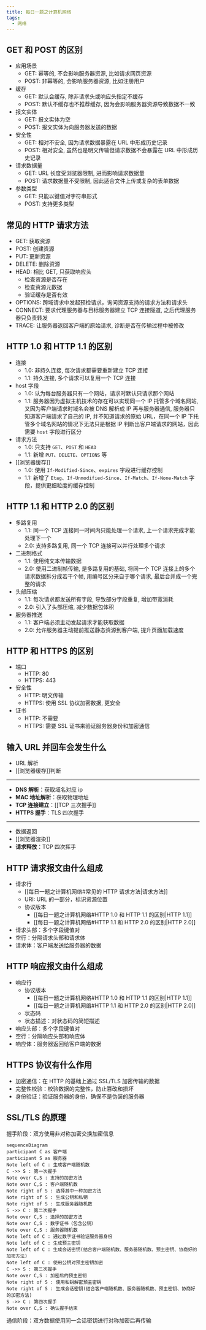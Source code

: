 ```yaml
---
title: 每日一题之计算机网络
tags:
  - 网络
---
```

## GET 和 POST 的区别

- 应用场景
	- GET: 幂等的, 不会影响服务器资源, 比如请求网页资源
	- POST: 非幂等的, 会影响服务器资源, 比如注册用户
- 缓存
	- GET: 默认会缓存, 除非请求头或响应头指定不缓存
	- POST: 默认不缓存也不推荐缓存, 因为会影响服务器资源导致数据不一致
- 报文实体
	- GET: 报文实体为空
	- POST: 报文实体为向服务器发送的数据
- 安全性
	- GET: 相对不安全, 因为请求数据暴露在 URL 中形成历史记录
	- POST: 相对安全, 虽然也是明文传输但请求数据不会暴露在 URL 中形成历史记录
- 请求数据量
	- GET: URL 长度受浏览器限制, 进而影响请求数据量
	- POST: 请求数据量不受限制, 因此适合文件上传或复杂的表单数据
- 参数类型
	- GET: 只能以键值对字符串形式
	- POST: 支持更多类型

## 常见的 HTTP 请求方法

- GET: 获取资源
- POST: 创建资源
- PUT: 更新资源
- DELETE: 删除资源
- HEAD: 相比 GET, 只获取响应头
	- 检查资源是否存在
	- 检查资源元数据
	- 验证缓存是否有效
- OPTIONS: 跨域请求中发起预检请求，询问资源支持的请求方法和请求头
- CONNECT: 要求代理服务器与目标服务器建立 TCP 连接隧道, 之后代理服务器只负责转发
- TRACE: 让服务器返回客户端的原始请求, 诊断是否在传输过程中被修改

## HTTP 1.0 和 HTTP 1.1 的区别

- 连接
	- 1.0: 非持久连接, 每次请求都需要重新建立 TCP 连接
	- 1.1: 持久连接, 多个请求可以复用一个 TCP 连接
- host 字段
	- 1.0: 认为每台服务器只有一个网站，请求时默认只请求那个网站
	- 1.1: 服务器因为虚拟主机技术的存在可以实现同一个 IP 托管多个域名网站, 又因为客户端请求时域名会被 DNS 解析成 IP 再与服务器通信, 服务器只知道客户端请求了自己的 IP, 并不知道请求的原始 URL，在同一个 IP 下托管多个域名网站的情况下无法只是根据 IP 判断出客户端请求的网站，因此需要 `host` 字段进行区分
- 请求方法
	- 1.0: 只支持 `GET`、`POST` 和 `HEAD`
	- 1.1: 新增 `PUT`、`DELETE`、`OPTIONS` 等
- [[浏览器缓存]]
	- 1.0: 使用 `If-Modified-Since`、`expires` 字段进行缓存控制
	- 1.1: 新增了 `Etag`、`If-Unmodified-Since`、`If-Match`、`If-None-Match` 字段，提供更细粒度的缓存控制

## HTTP 1.1 和 HTTP 2.0 的区别

- 多路复用
	- 1.1: 同一个 TCP 连接同一时间内只能处理一个请求, 上一个请求完成才能处理下一个
	- 2.0: 支持多路复用, 同一个 TCP 连接可以并行处理多个请求
- 二进制格式
	- 1.1: 使用纯文本传输数据
	- 2.0: 使用二进制帧传输, 是多路复用的基础, 将同一个 TCP 连接上的多个请求数据拆分成若干个帧, 用编号区分来自于哪个请求, 最后合并成一个完整的请求
- 头部压缩
	- 1.1: 每次请求都发送所有字段, 导致部分字段重复, 增加带宽消耗
	- 2.0: 引入了头部压缩, 减少数据包体积
- 服务器推送
	- 1.1: 客户端必须主动发起请求才能获取数据
	- 2.0: 允许服务器主动提前推送静态资源到客户端, 提升页面加载速度

## HTTP 和 HTTPS 的区别

- 端口
	- HTTP: 80
	- HTTPS: 443
- 安全性
	- HTTP: 明文传输
	- HTTPS: 使用 SSL 协议加密数据, 更安全
- 证书
	- HTTP: 不需要
	- HTTPS: 需要 SSL 证书来验证服务器身份和加密通信

## 输入 URL 并回车会发生什么

- URL 解析
- [[浏览器缓存]]判断
---
- **DNS 解析**：获取域名对应 ip
- **MAC 地址解析**：获取物理地址
- **TCP 连接建立**：[[TCP 三次握手]]
- **HTTPS 握手**：TLS 四次握手
---
- 数据返回
- [[浏览器渲染]]
- **请求释放**：TCP 四次挥手

## HTTP 请求报文由什么组成

- 请求行
	- [[每日一题之计算机网络#常见的 HTTP 请求方法|请求方法]]
	- URI: URL 的一部分，标识资源位置
	- 协议版本
		- [[每日一题之计算机网络#HTTP 1.0 和 HTTP 1.1 的区别|HTTP 1.1]]
		- [[每日一题之计算机网络#HTTP 1.1 和 HTTP 2.0 的区别|HTTP 2.0]]
- 请求头部：多个字段键值对
- 空行：分隔请求头部和请求体
- 请求体：客户端发送给服务器的数据

## HTTP 响应报文由什么组成

- 响应行
	- 协议版本
		- [[每日一题之计算机网络#HTTP 1.0 和 HTTP 1.1 的区别|HTTP 1.1]]
		- [[每日一题之计算机网络#HTTP 1.1 和 HTTP 2.0 的区别|HTTP 2.0]]
	 - 状态码
	 - 状态描述：对状态码的简短描述
- 响应头部：多个字段键值对
- 空行：分隔响应头部和响应体
- 响应体：服务器返回给客户端的数据

## HTTPS 协议有什么作用

- 加密通信：在 HTTP 的基础上通过 SSL/TLS 加密传输的数据
- 完整性校验：校验数据的完整性，防止篡改和损坏
- 身份验证：验证服务器的身份，确保不是伪装的服务器

## SSL/TLS 的原理

握手阶段：双方使用非对称加密交换加密信息

```mermaid
sequenceDiagram
participant C as 客户端
participant S as 服务器
Note left of C : 生成客户端随机数
C ->> S : 第一次握手
Note over C,S : 支持的加密方法
Note over C,S : 客户端随机数
Note right of S : 选择其中一种加密方法
Note right of S : 生成公钥和私钥
Note right of S : 生成服务器随机数
S ->> C : 第二次握手
Note over C,S : 选择的加密方法
Note over C,S : 数字证书（包含公钥）
Note over C,S : 服务器随机数
Note left of C : 通过数字证书验证服务器身份
Note left of C : 生成预主密钥
Note left of C : 生成会话密钥(结合客户端随机数、服务器随机数、预主密钥、协商好的加密方法)
Note left of C : 使用公钥对预主密钥加密
C ->> S : 第三次握手
Note over C,S : 加密后的预主密钥
Note right of S : 使用私钥解密预主密钥
Note right of S : 生成会话密钥(结合客户端随机数、服务器随机数、预主密钥、协商好的加密方法)
S ->> C : 第四次握手
Note over C,S : 确认握手结束
```

通信阶段：双方数据使用同一会话密钥进行对称加密后再传输

